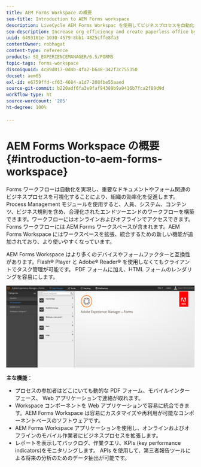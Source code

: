 ```yaml
---
title: AEM Forms Workspace の概要
seo-title: Introduction to AEM Forms workspace
description: LiveCycle AEM Forms Workspac を使用してビジネスプロセスを自動化することにより、組織の効率化を促進し、ペーパーレスなオフィス環境を作ります。
seo-description: Increase org efficiency and create paperless office by business process automation using LiveCycle AEM Forms workspace.
uuid: 6493101e-1030-4579-8bb1-4825cffe8fa3
contentOwner: robhagat
content-type: reference
products: SG_EXPERIENCEMANAGER/6.5/FORMS
topic-tags: forms-workspace
discoiquuid: 4c89d017-0d4b-4fa2-b648-342f3c755350
docset: aem65
exl-id: e6759ffd-cf63-4684-a1d7-208fbe55aaed
source-git-commit: b220adf6fa3e9faf94389b9a9416b7fca2f89d9d
workflow-type: ht
source-wordcount: '205'
ht-degree: 100%

---
```


# AEM Forms Workspace の概要{#introduction-to-aem-forms-workspace}

Forms ワークフローは自動化を実現し、重要なドキュメントやフォーム関連のビジネスプロセスを可視化することにより、組織の効率化を促進します。Process Management モジュールを使用すると、人員、システム、コンテンツ、ビジネス規則を含め、合理化されたエンドツーエンドのワークフローを構築できます。ワークフローにはオンラインおよびオフラインでアクセスできます。Forms ワークフローには AEM Forms ワークスペースが含まれます。AEM Forms Workspace にはワークスペースを拡張、統合するための新しい機能が追加されており、より使いやすくなっています。

AEM Forms Workspace はより多くのデバイスやフォームファクターと互換性があります。Flash® Player と Adobe® Reader® を使用しなくてもクライアントでタスク管理が可能です。 PDF フォームに加え、HTML フォームのレンダリングを容易にします。

![html-ws](assets/html-ws.png)

**主な機能**：

* プロセスの参加者はどこにいても動的な PDF フォーム、モバイルインターフェース、 Web アプリケーションで連絡が取れます。
* Workspace コンポーネントを Web アプリケーションで容易に統合できます。AEM Forms Workspace は容易にカスタマイズや再利用が可能なコンポーネントベースのソフトウェアです。
* AEM Forms Workspace アプリケーションを使用し、オンラインおよびオフラインのモバイル作業者にビジネスプロセスを拡張します。
* レポートを表示してバックログ、作業クエリ、KPIs (key performance indicators)をモニタリングします。 APIs を使用して、第三者報告ツールによる将来の分析のためのデータ抽出が可能です。
